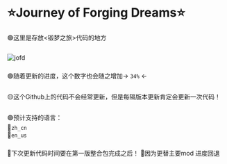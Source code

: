# ⭐Journey of Forging Dreams⭐

🟢这里是存放<锻梦之旅>代码的地方
### 
![jofd](https://github.com/user-attachments/assets/f51cb945-73ca-4b5c-8284-c99db33a8514)
### 
🟢随着更新的进度，这个数字也会随之增加→ ```34%``` ←        
###               
🟡这个Github上的代码不会经常更新，但是每隔版本更新肯定会更新一次代码！
### 
🟣预计支持的语言：                    
  🔹```zh_cn```                 
  🔹```en_us```              
### 
🔴下次更新代码时间要在第一版整合包完成之后！
🔴因为更替主要mod 进度回退
